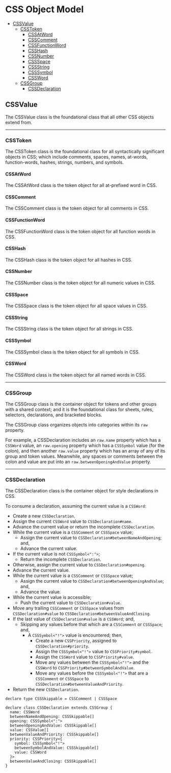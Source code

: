 # CSS Object Model

- [CSSValue](#cssvalue)
  - [CSSToken](#csstoken)
    - [CSSAtWord](#cssatword)
    - [CSSComment](#csscomment)
    - [CSSFunctionWord](#cssfunctionword)
    - [CSSHash](#csshash)
    - [CSSNumber](#cssnumber)
    - [CSSSpace](#cssspace)
    - [CSSString](#cssstring)
    - [CSSSymbol](#csssymbol)
    - [CSSWord](#cssword)
  - [CSSGroup](#cssgroup)
    - [CSSDeclaration](#cssdeclaration)

## CSSValue

The CSSValue class is the foundational class that all other CSS objects extend from.

---

### CSSToken

The CSSToken class is the foundational class for all syntactically significant objects in CSS; which include comments, spaces, names, at-words, function-words, hashes, strings, numbers, and symbols.

#### CSSAtWord

The CSSAtWord class is the token object for all at-prefixed word in CSS.

#### CSSComment

The CSSComment class is the token object for all comments in CSS.

#### CSSFunctionWord

The CSSFunctionWord class is the token object for all function words in CSS.

#### CSSHash

The CSSHash class is the token object for all hashes in CSS.

#### CSSNumber

The CSSNumber class is the token object for all numeric values in CSS.

#### CSSSpace

The CSSSpace class is the token object for all space values in CSS.

#### CSSString

The CSSString class is the token object for all strings in CSS.

#### CSSSymbol

The CSSSymbol class is the token object for all symbols in CSS.

#### CSSWord

The CSSWord class is the token object for all named words in CSS.

---

### CSSGroup

The CSSGroup class is the container object for tokens and other groups with a shared context; and it is the foundational class for sheets, rules, selectors, declarations, and bracketed blocks.

The CSSGroup class organizes objects into categories within its `raw` property.

For example, a CSSDeclaration includes an `raw.name` property which has a `CSSWord` value, an `raw.opening` property which has a `CSSSymbol` value (for the colon), and then another `raw.value` property which has an array of any of its group and token values.
Meanwhile, any spaces or comments between the colon and value are put into an `raw.betweenOpeningAndValue` property.

---

### CSSDeclaration

The CSSDeclaration class is the container object for style declarations in CSS.

To consume a declaration, assuming the current value is a `CSSWord`:

- Create a new `CSSDeclaration`.
- Assign the current `CSSWord` value to `CSSDeclaration#name`.
- Advance the current value or return the incomplete `CSSDeclaration`.
- While the current value is a `CSSComment` or `CSSSpace` value;
  - Assign the current value to `CSSDeclaration#betweenNameAndOpening`; and,
  - Advance the current value.
- If the current value is not `CSSSymbol<":">`;
  - Return the incomplete `CSSDeclaration`.
- Otherwise, assign the current value to `CSSDeclaration#opening`.
- Advance the current value.
- While the current value is a `CSSComment` or `CSSSpace` value;
  - Assign the current value to `CSSDeclaration#betweenOpeningAndValue`; and,
  - Advance the value.
- While the current value is accessible;
  - Push the current value to `CSSDeclaration#value`.
- Move any trailing `CSSComment` or `CSSSpace` values from `CSSDeclaration#value` to `CSSDeclaration#betweenValueAndClosing`.
- If the last value of `CSSDeclaration#value` is a `CSSWord`; and,
  - Skipping any values before that which are a `CSSComment` or `CSSSpace`; and,
    - A `CSSSymbol<"!">` value is encountered; then,
      - Create a new `CSSPriority`, assigned to `CSSDeclaration#priority`.
      - Assign the `CSSSymbol<"!">` value to `CSSPriority#symbol`.
      - Assign the `CSSWord` value to `CSSPriority#value`.
      - Move any values between the `CSSSymbol<"!">` and the `CSSWord` to `CSSPriority#betweenSymbolAndValue`.
      - Move any values before the `CSSSymbol<"!">` that are a `CSSComment` or `CSSSpace` to `CSSDeclaration#betweenValueAndPriority`.
- Return the new `CSSDeclaration`.

```tsx
declare type CSSSkippable = CSSComment | CSSSpace

declare class CSSDeclaration extends CSSGroup {
  name: CSSWord
  betweenNameAndOpening: CSSSkippable[]
  opening: CSSSymbol<":">
  betweenOpeningAndValue: CSSSkippable[]
  value: CSSValue[]
  betweenValueAndPriority: CSSSkippable[]
  priority: CSSPriority<{
    symbol: CSSSymbol<"!">
    betweenSymbolAndValue: CSSSkippable[]
    value: CSSWord
  }>
  betweenValueAndClosing: CSSSkippable[]
}
```
